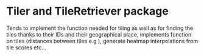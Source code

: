 # Tiler and TileRetriever package

Tends to implement the function needed for tiling
as well as for finding the tiles thanks to their IDs and their geographical place,
implements function on tiles (distances between tiles e.g ), generate heatmap interpolations
from tile scores etc... 